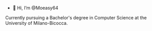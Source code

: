 - 👋 Hi, I’m @Moeasy64
  
Currently pursuing a Bachelor's degree in Computer Science at the University of Milano-Bicocca.
